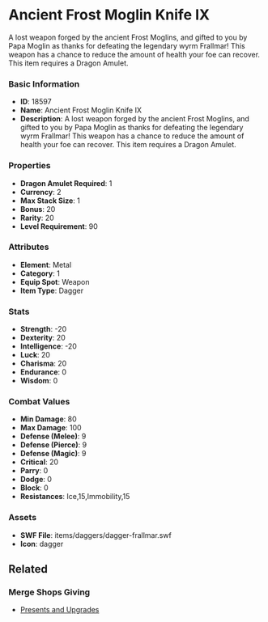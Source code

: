 # Ancient Frost Moglin Knife IX

A lost weapon forged by the ancient Frost Moglins, and gifted to you by Papa Moglin as thanks for defeating the legendary wyrm Frallmar! This weapon has a chance to reduce the amount of health your foe can recover. This item requires a Dragon Amulet.

### Basic Information

- **ID**: 18597
- **Name**: Ancient Frost Moglin Knife IX
- **Description**: A lost weapon forged by the ancient Frost Moglins, and gifted to you by Papa Moglin as thanks for defeating the legendary wyrm Frallmar! This weapon has a chance to reduce the amount of health your foe can recover. This item requires a Dragon Amulet.

### Properties

- **Dragon Amulet Required**: 1
- **Currency**: 2
- **Max Stack Size**: 1
- **Bonus**: 20
- **Rarity**: 20
- **Level Requirement**: 90

### Attributes

- **Element**: Metal
- **Category**: 1
- **Equip Spot**: Weapon
- **Item Type**: Dagger

### Stats

- **Strength**: -20
- **Dexterity**: 20
- **Intelligence**: -20
- **Luck**: 20
- **Charisma**: 20
- **Endurance**: 0
- **Wisdom**: 0

### Combat Values

- **Min Damage**: 80
- **Max Damage**: 100
- **Defense (Melee)**: 9
- **Defense (Pierce)**: 9
- **Defense (Magic)**: 9
- **Critical**: 20
- **Parry**: 0
- **Dodge**: 0
- **Block**: 0
- **Resistances**: Ice,15,Immobility,15

### Assets

- **SWF File**: items/daggers/dagger-frallmar.swf
- **Icon**: dagger

## Related

### Merge Shops Giving

- [Presents and Upgrades](../merge-shops/300-presents-and-upgrades.md)

